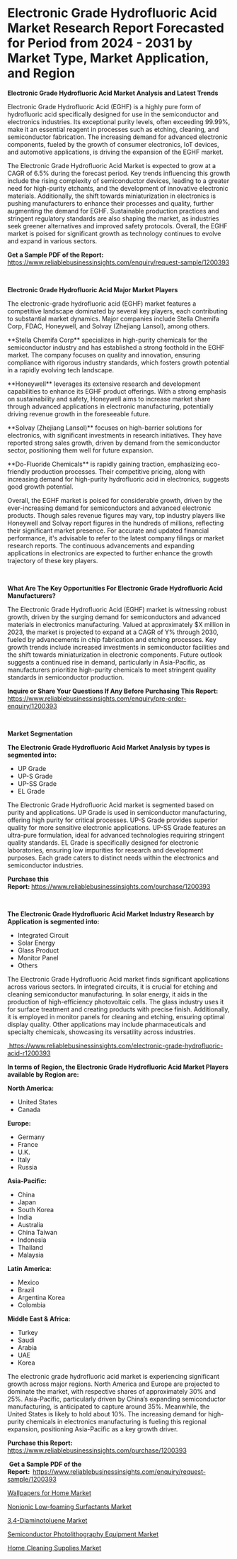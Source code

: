 <p><h1>Electronic Grade Hydrofluoric Acid Market Research Report Forecasted for Period from 2024 -  2031 by Market Type, Market Application, and Region</h1></p><p><strong>Electronic Grade Hydrofluoric Acid Market Analysis and Latest Trends</strong></p>
<p><p>Electronic Grade Hydrofluoric Acid (EGHF) is a highly pure form of hydrofluoric acid specifically designed for use in the semiconductor and electronics industries. Its exceptional purity levels, often exceeding 99.99%, make it an essential reagent in processes such as etching, cleaning, and semiconductor fabrication. The increasing demand for advanced electronic components, fueled by the growth of consumer electronics, IoT devices, and automotive applications, is driving the expansion of the EGHF market.</p><p>The Electronic Grade Hydrofluoric Acid Market is expected to grow at a CAGR of 6.5% during the forecast period. Key trends influencing this growth include the rising complexity of semiconductor devices, leading to a greater need for high-purity etchants, and the development of innovative electronic materials. Additionally, the shift towards miniaturization in electronics is pushing manufacturers to enhance their processes and quality, further augmenting the demand for EGHF. Sustainable production practices and stringent regulatory standards are also shaping the market, as industries seek greener alternatives and improved safety protocols. Overall, the EGHF market is poised for significant growth as technology continues to evolve and expand in various sectors.</p></p>
<p><strong>Get a Sample PDF of the Report:&nbsp;</strong> <a href="https://www.reliablebusinessinsights.com/enquiry/request-sample/1200393">https://www.reliablebusinessinsights.com/enquiry/request-sample/1200393</a></p>
<p>&nbsp;</p>
<p><strong>Electronic Grade Hydrofluoric Acid Major Market Players</strong></p>
<p><p>The electronic-grade hydrofluoric acid (EGHF) market features a competitive landscape dominated by several key players, each contributing to substantial market dynamics. Major companies include Stella Chemifa Corp, FDAC, Honeywell, and Solvay (Zhejiang Lansol), among others.</p><p>**Stella Chemifa Corp** specializes in high-purity chemicals for the semiconductor industry and has established a strong foothold in the EGHF market. The company focuses on quality and innovation, ensuring compliance with rigorous industry standards, which fosters growth potential in a rapidly evolving tech landscape.</p><p>**Honeywell** leverages its extensive research and development capabilities to enhance its EGHF product offerings. With a strong emphasis on sustainability and safety, Honeywell aims to increase market share through advanced applications in electronic manufacturing, potentially driving revenue growth in the foreseeable future.</p><p>**Solvay (Zhejiang Lansol)** focuses on high-barrier solutions for electronics, with significant investments in research initiatives. They have reported strong sales growth, driven by demand from the semiconductor sector, positioning them well for future expansion. </p><p>**Do-Fluoride Chemicals** is rapidly gaining traction, emphasizing eco-friendly production processes. Their competitive pricing, along with increasing demand for high-purity hydrofluoric acid in electronics, suggests good growth potential.</p><p>Overall, the EGHF market is poised for considerable growth, driven by the ever-increasing demand for semiconductors and advanced electronic products. Though sales revenue figures may vary, top industry players like Honeywell and Solvay report figures in the hundreds of millions, reflecting their significant market presence. For accurate and updated financial performance, it's advisable to refer to the latest company filings or market research reports. The continuous advancements and expanding applications in electronics are expected to further enhance the growth trajectory of these key players.</p></p>
<p>&nbsp;</p>
<p><strong>What Are The Key Opportunities For Electronic Grade Hydrofluoric Acid Manufacturers?</strong></p>
<p><p>The Electronic Grade Hydrofluoric Acid (EGHF) market is witnessing robust growth, driven by the surging demand for semiconductors and advanced materials in electronics manufacturing. Valued at approximately $X million in 2023, the market is projected to expand at a CAGR of Y% through 2030, fueled by advancements in chip fabrication and etching processes. Key growth trends include increased investments in semiconductor facilities and the shift towards miniaturization in electronic components. Future outlook suggests a continued rise in demand, particularly in Asia-Pacific, as manufacturers prioritize high-purity chemicals to meet stringent quality standards in semiconductor production.</p></p>
<p><strong>Inquire or Share Your Questions If Any Before Purchasing This Report:</strong> <a href="https://www.reliablebusinessinsights.com/enquiry/pre-order-enquiry/1200393">https://www.reliablebusinessinsights.com/enquiry/pre-order-enquiry/1200393</a></p>
<p>&nbsp;</p>
<p><strong>Market Segmentation</strong></p>
<p><strong>The Electronic Grade Hydrofluoric Acid Market Analysis by types is segmented into:</strong></p>
<p><ul><li>UP Grade</li><li>UP-S Grade</li><li>UP-SS Grade</li><li>EL Grade</li></ul></p>
<p><p>The Electronic Grade Hydrofluoric Acid market is segmented based on purity and applications. UP Grade is used in semiconductor manufacturing, offering high purity for critical processes. UP-S Grade provides superior quality for more sensitive electronic applications. UP-SS Grade features an ultra-pure formulation, ideal for advanced technologies requiring stringent quality standards. EL Grade is specifically designed for electronic laboratories, ensuring low impurities for research and development purposes. Each grade caters to distinct needs within the electronics and semiconductor industries.</p></p>
<p><strong>Purchase this Report:&nbsp;</strong><a href="https://www.reliablebusinessinsights.com/purchase/1200393">https://www.reliablebusinessinsights.com/purchase/1200393</a></p>
<p>&nbsp;</p>
<p><strong>The Electronic Grade Hydrofluoric Acid Market Industry Research by Application is segmented into:</strong></p>
<p><ul><li>Integrated Circuit</li><li>Solar Energy</li><li>Glass Product</li><li>Monitor Panel</li><li>Others</li></ul></p>
<p><p>The Electronic Grade Hydrofluoric Acid market finds significant applications across various sectors. In integrated circuits, it is crucial for etching and cleaning semiconductor manufacturing. In solar energy, it aids in the production of high-efficiency photovoltaic cells. The glass industry uses it for surface treatment and creating products with precise finish. Additionally, it is employed in monitor panels for cleaning and etching, ensuring optimal display quality. Other applications may include pharmaceuticals and specialty chemicals, showcasing its versatility across industries.</p></p>
<p><a href="https://www.reliablebusinessinsights.com/electronic-grade-hydrofluoric-acid-r1200393">&nbsp;https://www.reliablebusinessinsights.com/electronic-grade-hydrofluoric-acid-r1200393</a></p>
<p><strong>In terms of Region, the Electronic Grade Hydrofluoric Acid Market Players available by Region are:</strong></p>
<p>
    <p> <strong> North America: </strong>
        <ul>
            <li>United States</li>
            <li>Canada</li>
        </ul>
        </p> 
    <p> <strong> Europe: </strong>
        <ul>
            <li>Germany</li>
            <li>France</li>
            <li>U.K.</li>
            <li>Italy</li>
            <li>Russia</li>
        </ul>
        </p> 
    <p> <strong> Asia-Pacific: </strong>
        <ul>
            <li>China</li>
            <li>Japan</li>
            <li>South Korea</li>
            <li>India</li>
            <li>Australia</li>
            <li>China Taiwan</li>
            <li>Indonesia</li>
            <li>Thailand</li>
            <li>Malaysia</li>
        </ul>
        </p> 
    <p> <strong> Latin America: </strong>
        <ul>
            <li>Mexico</li>
            <li>Brazil</li>
            <li>Argentina Korea</li>
            <li>Colombia</li>
        </ul>
        </p> 
    <p> <strong> Middle East & Africa: </strong>
        <ul>
            <li>Turkey</li>
            <li>Saudi</li>
            <li>Arabia</li>
            <li>UAE</li>
            <li>Korea</li>
        </ul>
    </p>
    </p>
<p><p>The electronic grade hydrofluoric acid market is experiencing significant growth across major regions. North America and Europe are projected to dominate the market, with respective shares of approximately 30% and 25%. Asia-Pacific, particularly driven by China’s expanding semiconductor manufacturing, is anticipated to capture around 35%. Meanwhile, the United States is likely to hold about 10%. The increasing demand for high-purity chemicals in electronics manufacturing is fueling this regional expansion, positioning Asia-Pacific as a key growth driver.</p></p>
<p><strong>Purchase this Report: </strong><a href="https://www.reliablebusinessinsights.com/purchase/1200393">https://www.reliablebusinessinsights.com/purchase/1200393</a></p>
<p>&nbsp;<strong>Get a Sample PDF of the Report:&nbsp;&nbsp;</strong><a href="https://www.reliablebusinessinsights.com/enquiry/request-sample/1200393">https://www.reliablebusinessinsights.com/enquiry/request-sample/1200393</a></p>
<p><strong></strong></p>
<p><p><a href="https://www.linkedin.com/pulse/navigating-wallpapers-home-market-expert-analysis-forecast-ssdwe?trackingId=0i2hlkB0SMq7nqlgTYmLMA%3D%3D">Wallpapers for Home Market</a></p><p><a href="https://issuu.com/reportprime-2/docs/nonionic-low-foaming-surfactants-ma_867718b48c68d9">Nonionic Low-foaming Surfactants Market</a></p><p><a href="https://github.com/JubayerMia832/Market-Research-Report-List-1/blob/main/34-diaminotoluene-market.md">3,4-Diaminotoluene Market</a></p><p><a href="https://github.com/NancyAlvarado586/Market-Research-Report-List-1/blob/main/semiconductor-photolithography-equipment-market.md">Semiconductor Photolithography Equipment Market</a></p><p><a href="https://www.linkedin.com/pulse/home-cleaning-supplies-market-trends-focusing-insight-nj6ue?trackingId=kfSr3NoiQk%2Bw3JYFHaULNg%3D%3D">Home Cleaning Supplies Market</a></p></p>
